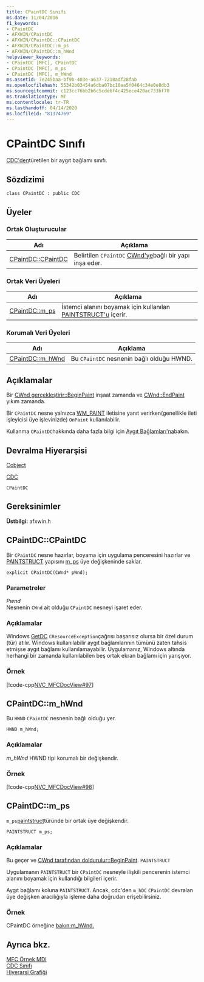 ```yaml
---
title: CPaintDC Sınıfı
ms.date: 11/04/2016
f1_keywords:
- CPaintDC
- AFXWIN/CPaintDC
- AFXWIN/CPaintDC::CPaintDC
- AFXWIN/CPaintDC::m_ps
- AFXWIN/CPaintDC::m_hWnd
helpviewer_keywords:
- CPaintDC [MFC], CPaintDC
- CPaintDC [MFC], m_ps
- CPaintDC [MFC], m_hWnd
ms.assetid: 7e245baa-bf9b-403e-a637-7218adf28fab
ms.openlocfilehash: 55342b03454a6dba07bc10ea5f0464c34e0e8db3
ms.sourcegitcommit: c123cc76bb2b6c5cde6f4c425ece420ac733bf70
ms.translationtype: MT
ms.contentlocale: tr-TR
ms.lasthandoff: 04/14/2020
ms.locfileid: "81374769"
---
```

# <a name="cpaintdc-class"></a>CPaintDC Sınıfı

[CDC'den](../../mfc/reference/cdc-class.md)türetilen bir aygıt bağlamı sınıfı.

## <a name="syntax"></a>Sözdizimi

```
class CPaintDC : public CDC
```

## <a name="members"></a>Üyeler

### <a name="public-constructors"></a>Ortak Oluşturucular

|Adı|Açıklama|
|----------|-----------------|
|[CPaintDC::CPaintDC](#cpaintdc)|Belirtilen `CPaintDC` [CWnd'ye](../../mfc/reference/cwnd-class.md)bağlı bir yapı inşa eder.|

### <a name="public-data-members"></a>Ortak Veri Üyeleri

|Adı|Açıklama|
|----------|-----------------|
|[CPaintDC::m_ps](#m_ps)|İstemci alanını boyamak için kullanılan [PAINTSTRUCT'u](/windows/win32/api/winuser/ns-winuser-paintstruct) içerir.|

### <a name="protected-data-members"></a>Korumalı Veri Üyeleri

|Adı|Açıklama|
|----------|-----------------|
|[CPaintDC::m_hWnd](#m_hwnd)|Bu `CPaintDC` nesnenin bağlı olduğu HWND.|

## <a name="remarks"></a>Açıklamalar

Bir [CWnd gerçekleştirir::BeginPaint](../../mfc/reference/cwnd-class.md#beginpaint) inşaat zamanda ve [CWnd::EndPaint](../../mfc/reference/cwnd-class.md#endpaint) yıkım zamanda.

Bir `CPaintDC` nesne yalnızca [WM_PAINT](/windows/win32/gdi/wm-paint) iletisine yanıt verirken(genellikle ileti işleyicisi üye işlevinizde) `OnPaint` kullanılabilir.

Kullanma `CPaintDC`hakkında daha fazla bilgi için [Aygıt Bağlamları'na](../../mfc/device-contexts.md)bakın.

## <a name="inheritance-hierarchy"></a>Devralma Hiyerarşisi

[Cobject](../../mfc/reference/cobject-class.md)

[CDC](../../mfc/reference/cdc-class.md)

`CPaintDC`

## <a name="requirements"></a>Gereksinimler

**Üstbilgi:** afxwin.h

## <a name="cpaintdccpaintdc"></a><a name="cpaintdc"></a>CPaintDC::CPaintDC

Bir `CPaintDC` nesne hazırlar, boyama için uygulama penceresini hazırlar ve [PAINTSTRUCT](/windows/win32/api/winuser/ns-winuser-paintstruct) yapısını [m_ps](#m_ps) üye değişkeninde saklar.

```
explicit CPaintDC(CWnd* pWnd);
```

### <a name="parameters"></a>Parametreler

*Pwnd*<br/>
Nesnenin `CWnd` ait olduğu `CPaintDC` nesneyi işaret eder.

### <a name="remarks"></a>Açıklamalar

Windows [GetDC](/windows/win32/api/winuser/nf-winuser-getdc) `CResourceException`çağrısı başarısız olursa bir özel durum (tür) atılır. Windows kullanılabilir aygıt bağlamlarının tümünü zaten tahsis etmişse aygıt bağlamı kullanılamayabilir. Uygulamanız, Windows altında herhangi bir zamanda kullanılabilen beş ortak ekran bağlamı için yarışıyor.

### <a name="example"></a>Örnek

[!code-cpp[NVC_MFCDocView#97](../../mfc/codesnippet/cpp/cpaintdc-class_1.cpp)]

## <a name="cpaintdcm_hwnd"></a><a name="m_hwnd"></a>CPaintDC::m_hWnd

Bu `HWND` `CPaintDC` nesnenin bağlı olduğu yer.

```
HWND m_hWnd;
```

### <a name="remarks"></a>Açıklamalar

*m_hWnd* HWND tipi korumalı bir değişkendir.

### <a name="example"></a>Örnek

[!code-cpp[NVC_MFCDocView#98](../../mfc/codesnippet/cpp/cpaintdc-class_2.cpp)]

## <a name="cpaintdcm_ps"></a><a name="m_ps"></a>CPaintDC::m_ps

`m_ps`[paintstruct](/windows/win32/api/winuser/ns-winuser-paintstruct)türünde bir ortak üye değişkendir.

```
PAINTSTRUCT m_ps;
```

### <a name="remarks"></a>Açıklamalar

Bu geçer ve [CWnd tarafından doldurulur::BeginPaint](../../mfc/reference/cwnd-class.md#beginpaint). `PAINTSTRUCT`

Uygulamanın `PAINTSTRUCT` bir `CPaintDC` nesneyle ilişkili pencerenin istemci alanını boyamak için kullandığı bilgileri içerir.

Aygıt bağlamı koluna `PAINTSTRUCT`. Ancak, cdc'den `m_hDC` `CPaintDC` devralan üye değişken aracılığıyla işleme daha doğrudan erişebilirsiniz.

### <a name="example"></a>Örnek

  CPaintDC örneğine [bakın:m_hWnd.](#m_hwnd)

## <a name="see-also"></a>Ayrıca bkz.

[MFC Örnek MDI](../../overview/visual-cpp-samples.md)<br/>
[CDC Sınıfı](../../mfc/reference/cdc-class.md)<br/>
[Hiyerarşi Grafiği](../../mfc/hierarchy-chart.md)
